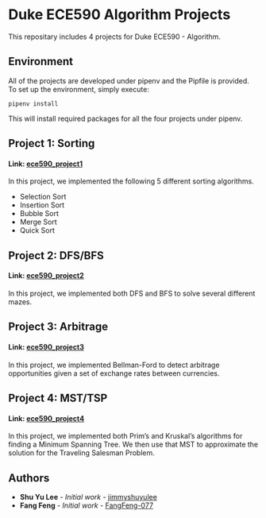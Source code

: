 # Duke ECE590 Algorithm Projects
This repositary includes 4 projects for Duke ECE590 - Algorithm.

## Environment

All of the projects are developed under pipenv and the Pipfile is provided. To set up the environment, simply execute:

```
pipenv install
```

This will install required packages for all the four projects under pipenv.

## Project 1: Sorting  
#### Link: [ece590_project1](https://github.com/jimmyshuyulee/ece590_algorithm_projects/tree/master/ece590_project1)  
In this project, we implemented the following 5 different sorting algorithms.

- Selection Sort
- Insertion Sort
- Bubble Sort
- Merge Sort
- Quick Sort

## Project 2: DFS/BFS  
#### Link: [ece590_project2](https://github.com/jimmyshuyulee/ece590_algorithm_projects/tree/master/ece590_project2)  
In this project, we implemented both DFS and BFS to solve several different mazes.

## Project 3: Arbitrage  
#### Link: [ece590_project3](https://github.com/jimmyshuyulee/ece590_algorithm_projects/tree/master/ece590_project3)  
In this project, we implemented Bellman-Ford to detect arbitrage opportunities given a
set of exchange rates between currencies.

## Project 4: MST/TSP  
#### Link: [ece590_project4](https://github.com/jimmyshuyulee/ece590_algorithm_projects/tree/master/ece590_project4)  
In this project, we implemented both Prim’s and Kruskal’s algorithms for finding a Minimum
Spanning Tree. We then use that MST to approximate the solution for the Traveling Salesman
Problem.

## Authors

- **Shu Yu Lee** - *Initial work* - [jimmyshuyulee](https://github.com/jimmyshuyulee)
- **Fang Feng** - *Initial work* - [FangFeng-077](https://github.com/FangFeng-077)
